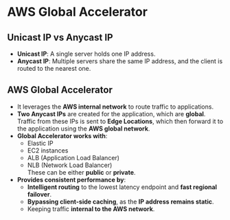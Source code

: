 # AWS Global Accelerator

## Unicast IP vs Anycast IP

- **Unicast IP**: A single server holds one IP address.
- **Anycast IP**: Multiple servers share the same IP address, and the client is routed to the nearest one.

## AWS Global Accelerator 

- It leverages the **AWS internal network** to route traffic to applications.
- **Two Anycast IPs** are created for the application, which are **global**. Traffic from these IPs is sent to **Edge Locations**, which then forward it to the application using the **AWS global network**.
- **Global Accelerator works with**:
    - Elastic IP
    - EC2 instances
    - ALB (Application Load Balancer)
    - NLB (Network Load Balancer)  
    These can be either **public** or **private**.
- **Provides consistent performance by**:
    - **Intelligent routing** to the lowest latency endpoint and **fast regional failover**.
    - **Bypassing client-side caching**, as the **IP address remains static**.
    - Keeping traffic **internal to the AWS network**.